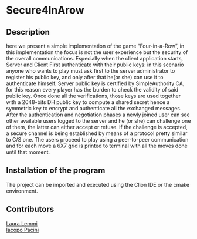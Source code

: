 # Secure4InArow

## Description
here we present a simple implementation of the game “Four-in-a-Row”, in this
implementation the focus is not the user experience but the security of the overall
communications.
Especially when the client application starts, Server and Client
First authenticate with their public keys: in this scenario anyone who wants to play must ask first
to the server administrator to register his public key, and only after that he(or she) can use it to
authenticate himself.
Server public key is certified by SimpleAuthority CA, for this reason every
player has the burden to check the validity of said public key.
Once done all the verifications, those keys are used together with a 2048-bits DH public key to
compute a shared secret hence a symmetric key to encrypt and authenticate all the exchanged
messages.
After the authentication and negotiation phases a newly joined user can see other available users
logged to the server and he (or she) can challenge one of them, the latter can either accept or
refuse.
If the challenge is accepted, a secure channel is being established by means of a protocol
pretty similar to C/S one.
The users proceed to play using a peer-to-peer communication and for
each move a 6X7 grid is printed to terminal with all the moves done until that moment.

## Installation of the program
The project can be imported and executed using the Clion IDE or the cmake environment.

## Contributors
[Laura Lemmi](https://github.com/llemmi)      
[Iacopo Pacini](https://github.com/IacPc)
